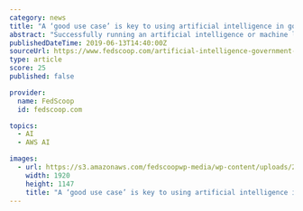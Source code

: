 ```yaml
---
category: news
title: "A ‘good use case’ is key to using artificial intelligence in government"
abstract: "Successfully running an artificial intelligence or machine learning project in government ... on a panel about modernizing using AI and ML at the AWS Public Sector Summit in Washington, D.C. Small, experimental and “hypothesis-driven” projects are ..."
publishedDateTime: 2019-06-13T14:40:00Z
sourceUrl: https://www.fedscoop.com/artificial-intelligence-government-aws-2019/
type: article
score: 25
published: false

provider:
  name: FedScoop
  id: fedscoop.com

topics:
  - AI
  - AWS AI

images:
  - url: https://s3.amazonaws.com/fedscoopwp-media/wp-content/uploads/2018/06/04133926/GettyImages-964752252-copy.jpg
    width: 1920
    height: 1147
    title: "A ‘good use case’ is key to using artificial intelligence in government"
---
```

